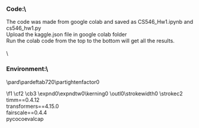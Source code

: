  ### Code:\
The code was made from google colab and saved as CS546_Hw1.ipynb and cs546_hw1.py\
Upload the kaggle.json file in google colab folder\
Run the colab code from the top to the bottom will get all the results.\
\
\
### Environment:\
\pard\pardeftab720\partightenfactor0

\f1 \cf2 \cb3 \expnd0\expndtw0\kerning0
\outl0\strokewidth0 \strokec2 timm==0.4.12\
transformers==4.15.0\
fairscale==0.4.4\
pycocoevalcap
